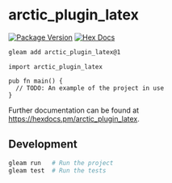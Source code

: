 # arctic_plugin_latex

[![Package Version](https://img.shields.io/hexpm/v/arctic_plugin_latex)](https://hex.pm/packages/arctic_plugin_latex)
[![Hex Docs](https://img.shields.io/badge/hex-docs-ffaff3)](https://hexdocs.pm/arctic_plugin_latex/)

```sh
gleam add arctic_plugin_latex@1
```
```gleam
import arctic_plugin_latex

pub fn main() {
  // TODO: An example of the project in use
}
```

Further documentation can be found at <https://hexdocs.pm/arctic_plugin_latex>.

## Development

```sh
gleam run   # Run the project
gleam test  # Run the tests
```
